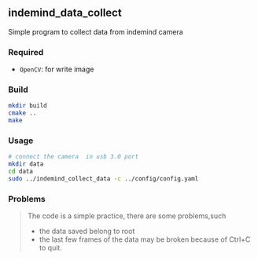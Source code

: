 ## indemind_data_collect
Simple program to collect data from indemind camera



### Required
+ `OpenCV`: for write image

### Build
```bash
mkdir build
cmake ..
make
```
### Usage
```bash
# connect the camera  in usb 3.0 port
mkdir data
cd data
sudo ../indemind_collect_data -c ../config/config.yaml
```


### Problems
> The code is a simple practice, there are some problems,such
> + the data saved belong to root 
> + the last few frames of the data may be broken because of Ctrl+C to quit.

